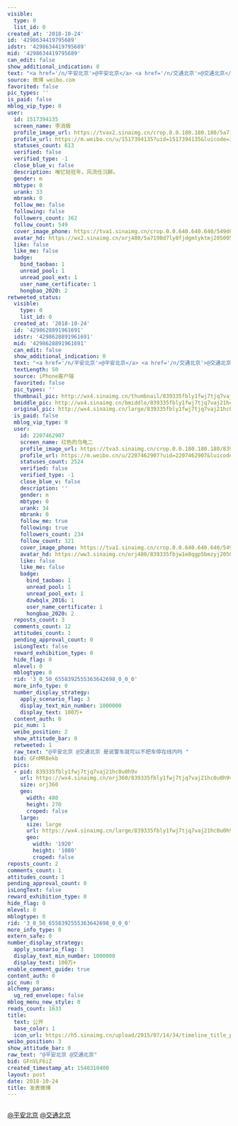 ```yaml
---
visible:
  type: 0
  list_id: 0
created_at: '2018-10-24'
id: '4298634419795689'
idstr: '4298634419795689'
mid: '4298634419795689'
can_edit: false
show_additional_indication: 0
text: "<a href='/n/平安北京'>@平安北京</a> <a href='/n/交通北京'>@交通北京</a>"
source: 微博 weibo.com
favorited: false
pic_types: ''
is_paid: false
mblog_vip_type: 0
user:
  id: 1517394135
  screen_name: 李消极
  profile_image_url: https://tvax2.sinaimg.cn/crop.0.0.180.180.180/5a7198d7ly8fjdgmtyktmj20500500so.jpg?KID=imgbed,tva&Expires=1606399319&ssig=2Mu08otyfa
  profile_url: https://m.weibo.cn/u/1517394135?uid=1517394135&luicode=10000011&lfid=2304131517394135_-_WEIBO_SECOND_PROFILE_WEIBO
  statuses_count: 613
  verified: false
  verified_type: -1
  close_blue_v: false
  description: 唯忆轻狂年，风流任沉醉。
  gender: m
  mbtype: 0
  urank: 33
  mbrank: 0
  follow_me: false
  following: false
  followers_count: 362
  follow_count: 549
  cover_image_phone: https://tva1.sinaimg.cn/crop.0.0.640.640.640/549d0121tw1egm1kjly3jj20hs0hsq4f.jpg
  avatar_hd: https://wx2.sinaimg.cn/orj480/5a7198d7ly8fjdgmtyktmj20500500so.jpg
  like: false
  like_me: false
  badge:
    bind_taobao: 1
    unread_pool: 1
    unread_pool_ext: 1
    user_name_certificate: 1
    hongbao_2020: 2
retweeted_status:
  visible:
    type: 0
    list_id: 0
  created_at: '2018-10-24'
  id: '4298628891961691'
  idstr: '4298628891961691'
  mid: '4298628891961691'
  can_edit: false
  show_additional_indication: 0
  text: "<a href='/n/平安北京'>@平安北京</a> <a href='/n/交通北京'>@交通北京</a> 是说警车就可以不把车停在线内吗 "
  textLength: 50
  source: iPhone客户端
  favorited: false
  pic_types: ''
  thumbnail_pic: http://wx4.sinaimg.cn/thumbnail/839335fbly1fwj7tjq7vaj21hc0u0h9v.jpg
  bmiddle_pic: http://wx4.sinaimg.cn/bmiddle/839335fbly1fwj7tjq7vaj21hc0u0h9v.jpg
  original_pic: http://wx4.sinaimg.cn/large/839335fbly1fwj7tjq7vaj21hc0u0h9v.jpg
  is_paid: false
  mblog_vip_type: 0
  user:
    id: 2207462907
    screen_name: 红色的乌龟二
    profile_image_url: https://tva3.sinaimg.cn/crop.0.0.180.180.180/839335fbjw1e8qgp5bmzyj2050050aa8.jpg?KID=imgbed,tva&Expires=1606399319&ssig=PW%2FxYCQp%2BH
    profile_url: https://m.weibo.cn/u/2207462907?uid=2207462907&luicode=10000011&lfid=2304131517394135_-_WEIBO_SECOND_PROFILE_WEIBO
    statuses_count: 2524
    verified: false
    verified_type: -1
    close_blue_v: false
    description: ''
    gender: m
    mbtype: 0
    urank: 34
    mbrank: 0
    follow_me: true
    following: true
    followers_count: 234
    follow_count: 321
    cover_image_phone: https://tva1.sinaimg.cn/crop.0.0.640.640.640/549d0121tw1egm1kjly3jj20hs0hsq4f.jpg
    avatar_hd: https://ww3.sinaimg.cn/orj480/839335fbjw1e8qgp5bmzyj2050050aa8.jpg
    like: false
    like_me: false
    badge:
      bind_taobao: 1
      unread_pool: 1
      unread_pool_ext: 1
      dzwbqlx_2016: 1
      user_name_certificate: 1
      hongbao_2020: 2
  reposts_count: 3
  comments_count: 12
  attitudes_count: 1
  pending_approval_count: 0
  isLongText: false
  reward_exhibition_type: 0
  hide_flag: 0
  mlevel: 0
  mblogtype: 0
  rid: '3_0_50_6558392555363642698_0_0_0'
  more_info_type: 0
  number_display_strategy:
    apply_scenario_flag: 3
    display_text_min_number: 1000000
    display_text: 100万+
  content_auth: 0
  pic_num: 1
  weibo_position: 2
  show_attitude_bar: 0
  retweeted: 1
  raw_text: "@平安北京 @交通北京 是说警车就可以不把车停在线内吗 ​​​"
  bid: GFnMR8ekb
  pics:
  - pid: 839335fbly1fwj7tjq7vaj21hc0u0h9v
    url: https://wx4.sinaimg.cn/orj360/839335fbly1fwj7tjq7vaj21hc0u0h9v.jpg
    size: orj360
    geo:
      width: 480
      height: 270
      croped: false
    large:
      size: large
      url: https://wx4.sinaimg.cn/large/839335fbly1fwj7tjq7vaj21hc0u0h9v.jpg
      geo:
        width: '1920'
        height: '1080'
        croped: false
reposts_count: 2
comments_count: 1
attitudes_count: 1
pending_approval_count: 0
isLongText: false
reward_exhibition_type: 0
hide_flag: 0
mlevel: 0
mblogtype: 0
rid: '3_0_50_6558392555363642698_0_0_0'
more_info_type: 0
extern_safe: 0
number_display_strategy:
  apply_scenario_flag: 3
  display_text_min_number: 1000000
  display_text: 100万+
enable_comment_guide: true
content_auth: 0
pic_num: 0
alchemy_params:
  ug_red_envelope: false
mblog_menu_new_style: 0
reads_count: 1633
title:
  text: 公开
  base_color: 1
  icon_url: https://h5.sinaimg.cn/upload/2015/07/14/34/timeline_title_public_default.png
weibo_position: 3
show_attitude_bar: 0
raw_text: "@平安北京 @交通北京"
bid: GFnVLF6iZ
created_timestamp_at: 1540310400
layout: post
date: 2018-10-24
title: 发表微博
---
```


![]()

<a href='/n/平安北京'>@平安北京</a> <a href='/n/交通北京'>@交通北京</a>

